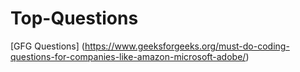 # Top-Questions
[GFG Questions] (https://www.geeksforgeeks.org/must-do-coding-questions-for-companies-like-amazon-microsoft-adobe/)
